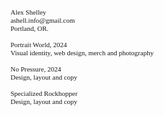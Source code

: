 <!DOCTYPE html>
<html lang="en">
<head>
	<meta charset="UTF-8">
	<meta name="viewport" content="width=device-width, initial-scale=1.0">
    <meta http-equiv="X-UA-Compatible" content="ie=edge">
	<title>Alex Shelley</title>
	<style>
		* {
			font-family: Times New Roman, serif;
		}
		body {
			margin: 0;
			font-size: 11px;
			line-height: 13px;
		}
		a, a:visited {
			color: black;
			font-style: italic;
			text-decoration: none;
		}
		.information {
			z-index: 1000;
			margin: 1.2em;
			position: absolute;
		}
		.container {
			z-index: 1;
			width: 100vw;
			height: 100vh;
			margin: auto;
			position: relative;
		}
		.image_container {
			width: 800px;
			height: 500px;
			display: flex;
			flex-direction: row;
			margin: 0;
			position: absolute;
			top: 50%;
			left: 50%;
			-ms-transform: translate(-50%, -50%);
			transform: translate(-50%, -50%);
		}
		.image_1 {
			width: 50%;
			height: 100%;
			margin-right: 0.5em;
			background-image: none;
			background-size: cover;
		}
		.image_2 {
			width: 50%;
			height: 100%;
			margin-left: 0.5em;
			background-image: none;
			background-size: cover;
		}
		@media (max-width: 840px) {
			.image_container {
				width: 400px;
				height: 250px;
			}
		}
		@media (max-width: 480px) {
			.image_container {
				width: 320px;
				height: 200px;
			}
		}
	</style>
</head>
<body style="pointer-events: auto;">
	<div class="information">
		Alex Shelley<br>
		ashell.info@gmail.com<br>
		Portland, OR.<br>
		<br>
		Portrait World, 2024<br>
		Visual identity, web design, merch and photography<br>
		<br>
		No Pressure, 2024<br>
		Design, layout and copy<br>
		<br>
		Specialized Rockhopper<br>
		Design, layout and copy<br>
	</div>
	<div class="container" style="pointer-events: auto;">
		<div class="image_container">
			<div class="image_1"></div>
			<div class="image_2"></div>
		</div>
	</div>
</body>
</html>
